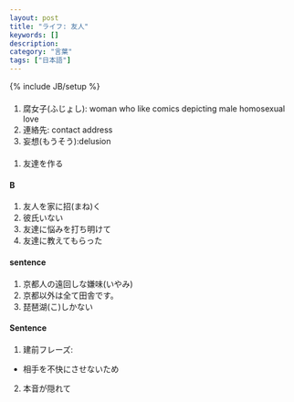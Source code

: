 ```yaml
---
layout: post
title: "ライフ: 友人"
keywords: []
description: 
category: "言葉"
tags: ["日本語"]
---
```

{% include JB/setup %}

#### 
1. 腐女子(ふじょし): woman who like comics depicting male homosexual love
2. 連絡先: contact address
3. 妄想(もうそう):delusion


####
1. 友達を作る


#### B
1. 友人を家に招(まね)く
2. 彼氏いない
3. 友達に悩みを打ち明けて
4. 友達に教えてもらった


#### sentence
1. 京都人の遠回しな嫌味(いやみ)
2. 京都以外は全て田舎です。
3. 琵琶湖(こ)しかない


#### Sentence
1. 建前フレーズ:
- 相手を不快にさせないため
2. 本音が隠れて
 
